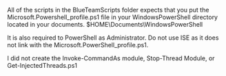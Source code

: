 All of the scripts in the BlueTeamScripts folder expects that you put the Microsoft.Powershell_profile.ps1 file in your WindowsPowerShell directory located in your documents.
$HOME\Documents\WindowsPowerShell

It is also required to PowerShell as Administrator. Do not use ISE as it does not link with the Microsoft.PowerShell_profile.ps1.

I did not create the Invoke-CommandAs module, Stop-Thread Module, or Get-InjectedThreads.ps1
